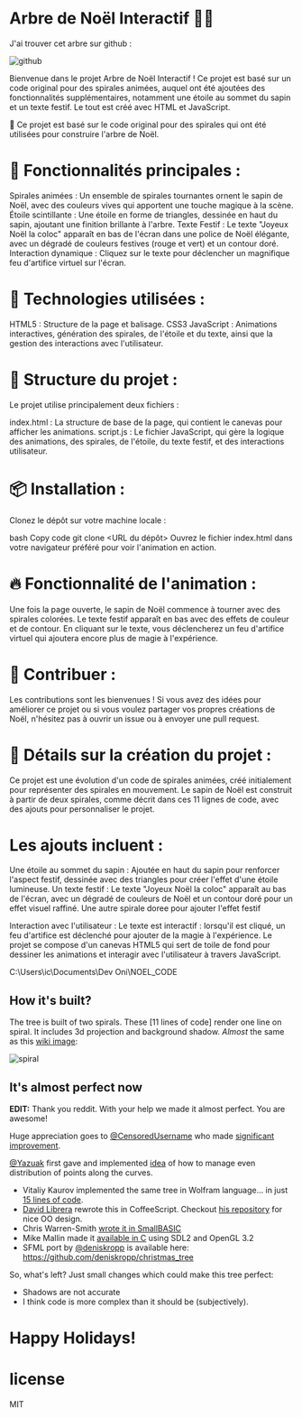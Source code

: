 Arbre de Noël Interactif 🎄✨
===============

J'ai trouver cet arbre sur github :

![github](https://anvaka.github.io/atree/)


Bienvenue dans le projet Arbre de Noël Interactif ! Ce projet est basé sur un code original pour des spirales animées, auquel ont été ajoutées des fonctionnalités supplémentaires, notamment une étoile au sommet du sapin et un texte festif. Le tout est créé avec HTML et JavaScript.

🚀 Ce projet est basé sur le code original pour des spirales qui ont été utilisées pour construire l'arbre de Noël.

# 🎁 Fonctionnalités principales :
Spirales animées : Un ensemble de spirales tournantes ornent le sapin de Noël, avec des couleurs vives qui apportent une touche magique à la scène.
Étoile scintillante : Une étoile en forme de triangles, dessinée en haut du sapin, ajoutant une finition brillante à l'arbre.
Texte Festif : Le texte "Joyeux Noël la coloc" apparaît en bas de l'écran dans une police de Noël élégante, avec un dégradé de couleurs festives (rouge et vert) et un contour doré.
Interaction dynamique : Cliquez sur le texte pour déclencher un magnifique feu d'artifice virtuel sur l'écran.

# 🎨 Technologies utilisées :
HTML5 : Structure de la page et balisage.
CSS3
JavaScript : Animations interactives, génération des spirales, de l'étoile et du texte, ainsi que la gestion des interactions avec l'utilisateur.

# 🔧 Structure du projet :
Le projet utilise principalement deux fichiers :

index.html : La structure de base de la page, qui contient le canevas pour afficher les animations.
script.js : Le fichier JavaScript, qui gère la logique des animations, des spirales, de l'étoile, du texte festif, et des interactions utilisateur.

# 📦 Installation :
Clonez le dépôt sur votre machine locale :

bash
Copy code
git clone <URL du dépôt>
Ouvrez le fichier index.html dans votre navigateur préféré pour voir l'animation en action.

# 🔥 Fonctionnalité de l'animation :
Une fois la page ouverte, le sapin de Noël commence à tourner avec des spirales colorées.
Le texte festif apparaît en bas avec des effets de couleur et de contour.
En cliquant sur le texte, vous déclencherez un feu d'artifice virtuel qui ajoutera encore plus de magie à l'expérience.

# 🌟 Contribuer :
Les contributions sont les bienvenues ! Si vous avez des idées pour améliorer ce projet ou si vous voulez partager vos propres créations de Noël, n'hésitez pas à ouvrir un issue ou à envoyer une pull request.


# 📜 Détails sur la création du projet :
Ce projet est une évolution d'un code de spirales animées, créé initialement pour représenter des spirales en mouvement. Le sapin de Noël est construit à partir de deux spirales, comme décrit dans ces 11 lignes de code, avec des ajouts pour personnaliser le projet.

# Les ajouts incluent :

Une étoile au sommet du sapin : Ajoutée en haut du sapin pour renforcer l'aspect festif, dessinée avec des triangles pour créer l'effet d'une étoile lumineuse.
Un texte festif : Le texte "Joyeux Noël la coloc" apparaît au bas de l'écran, avec un dégradé de couleurs de Noël et un contour doré pour un effet visuel raffiné.
Une autre spirale doree pour ajouter l'effet festif

Interaction avec l'utilisateur : Le texte est interactif : lorsqu'il est cliqué, un feu d'artifice est déclenché pour ajouter de la magie à l'expérience.
Le projet se compose d'un canevas HTML5 qui sert de toile de fond pour dessiner les animations et interagir avec l'utilisateur à travers JavaScript.

C:\Users\ic\Documents\Dev Oni\NOEL_CODE













How it's built?
---------------
The tree is built of two spirals. These [11 lines of code] render one line on spiral. It includes 3d projection and background shadow. _Almost_ the same as this [wiki image](http://en.wikipedia.org/wiki/File:ComplexSinInATimeAxe.gif):

![spiral](http://upload.wikimedia.org/wikipedia/commons/a/a5/ComplexSinInATimeAxe.gif)

It's almost perfect now
-----------------------

**EDIT:** Thank you reddit. With your help we made it almost perfect. You are awesome! 

Huge appreciation goes to [@CensoredUsername](https://github.com/CensoredUsername) who made [significant improvement](http://www.reddit.com/r/programming/comments/1tswai/t_sin_t_christmas_tree/cebhvu9). 

[@Yazuak](https://github.com/Yazuak) first gave and implemented [idea](http://www.reddit.com/r/programming/comments/1tswai/t_sin_t_christmas_tree/cebajpt) of how to manage even distribution of points along the curves.

* Vitaliy Kaurov implemented the same tree in Wolfram language... in just [15 lines of code](http://community.wolfram.com/groups/-/m/t/175891).
* [David Librera](https://github.com/davidlibrera) rewrote this in CoffeeScript. Checkout [his repository](https://github.com/davidlibrera/atree/tree/master/js/coffee) for nice OO design. 
* Chris Warren-Smith [wrote it in SmallBASIC](https://gist.github.com/chrisws/3cf97b7b7f1c2d6f9741464a2dfb3c3b)
* Mike Mallin made it [available in C](https://github.com/mremallin/christmas_tree) using SDL2 and OpenGL 3.2
* SFML port by [@deniskropp](https://github.com/deniskropp) is available here: https://github.com/deniskropp/christmas_tree


So, what's left? Just small changes which could make this tree perfect:

* Shadows are not accurate
* I think code is more complex than it should be (subjectively).

# Happy Holidays!

# license

MIT
